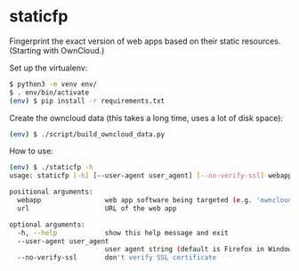# staticfp

Fingerprint the exact version of web apps based on their static resources. (Starting with OwnCloud.)

Set up the virtualenv:

```sh
$ python3 -m venv env/
$ . env/bin/activate
(env) $ pip install -r requirements.txt
```

Create the owncloud data (this takes a long time, uses a lot of disk space):

```sh
(env) $ ./script/build_owncloud_data.py
```

How to use:

```sh
(env) $ ./staticfp -h
usage: staticfp [-h] [--user-agent user_agent] [--no-verify-ssl] webapp url

positional arguments:
  webapp                web app software being targeted (e.g. 'owncloud')
  url                   URL of the web app

optional arguments:
  -h, --help            show this help message and exit
  --user-agent user_agent
                        user agent string (default is Firefox in Windows)
  --no-verify-ssl       don't verify SSL certificate
```
